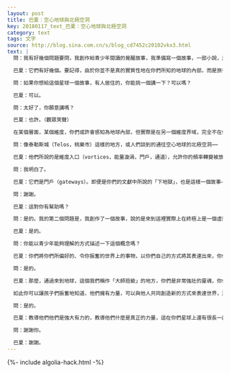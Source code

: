 ```yaml
---
layout: post
title: 巴夏：空心地球與北極空洞
key: 20180117_text_巴夏：空心地球與北極空洞
category: text
tags: 文字
source: http://blog.sina.com.cn/s/blog_cd7452c20102vkx3.html
text: |
  問：我有好幾個問題要問，我創作給青少年閱讀的覺醒故事，我準備寫一個故事，一部小說，是關於空心地球的，我聽你談到不同的振動，如果一個人處在那個頻率上，你能描述一下那樣一個世界是什麼樣嗎？

  巴夏：它們有好幾個。要記得，由於你並不是真的實質性地在你們所知的地球的內部，而是旅行轉變到了其他的維度，這可以看起來好像是進入了你們地球的內部。它們有好多個，取決於頻率。

  問：如果你想給這個星球一個故事，有人居住的，你能挑一個講一下？可以嗎？

  巴夏：可以。

  問：太好了，你願意講嗎？

  巴夏：也許。（觀眾笑聲）

  在某個層面，某個維度，你們或許會感知為地球內部，但實際是在另一個維度界域，完全不在你們所知的物質維度空間，存在著這樣的存有們。它們生活在一個由水晶構造組成的世界裡，它們是光之存有，存在於水晶內，在那個世界裡移動時，它們傳遞自己的能量從一個水晶到另一個水晶，在不同的水晶內分享著、聚集著、振動著、吟誦著、歌唱著。如果你聆聽它們，如果你感知它們，如果你存在於那個世界，作為一個人類，你會聽到持續不斷的鈴聲、琴聲、音聲，各種方式的振動組合，你會看見閃動的多彩亮光，在所有的水晶內來來去去，這個振動著的水晶群體的世界看起來像是有生命的，在某個方面它的確是活的。這是一個與你們地球的振動在某種程度上有連接的維度界域，但並不真的存在於地球的內部。

  問：像泰勒斯城（Telos，桃樂市）這樣的地方，或人們談到的通往空心地球的北極空洞⋯⋯

  巴夏：他們所說的是維度入口（vortices，能量漩渦，門戶，通道），允許你的頻率轉變被放大到足夠程度以進入那些維度。但它們並不真的是進入某個空心內部的物質孔洞。

  問：我明白了。

  巴夏：它們是門戶（gateways）。即便是你們的文獻中所說的「下地獄」，也是這樣一個故事——轉變振動頻率進入一個高度放大和反映負面信念系統的維度。

  問：謝謝。

  巴夏：這對你有幫助嗎？

  問：是的。我的第二個問題是，我創作了一個故事，說的是來到這裡實際上在終極上是一個虛擬實景（virtual reality，虛擬實境）遊戲⋯⋯

  巴夏：是的。

  問：你能以青少年能夠理解的方式描述一下這個概念嗎？

  巴夏：你們將你們所偏好的、令你振奮的世界上的事物，以你們自己的方式將其表達出來，你們通過將概念以你們感覺最振奮的方式表達出來，將其作為禮物與他人分享，從而將世界改造，將世界轉變。因為無論一個人想要給與什麼，必然有人想要接受它。因為沒有單面的硬幣。如果你有正面，必然有人想要背面。你明白嗎？

  問：是的。

  巴夏：那麼，通過來到地球，這個我們稱作「大師班級」的地方，你們是非常強壯的靈魂，你們所有人都非常強大，強壯到足以知道你們能夠將極度的黑暗轉變成光明，這就是為什麼你們選擇了來地球。這就是為什麼我們稱之為「大師班級」。你們絕不是幼稚園班。

  如此你可以讓孩子們振奮地知道，他們擁有力量，可以與他人共同創造新的方式來表達世界，通過發現令孩子們振奮的方式，將你們世界長久以來所教導的事物轉變成新的方式來將其表達，通過令孩子們振奮的方式。不是要求孩子們的熱情適應世界，而是讓世界適應他們的熱情。有道理嗎？

  問：是的。

  巴夏：教導他們他們是強大有力的，教導他們什麼是真正的力量，這在你們星球上還有很長一段路要走，因為毀滅毫無力量可言，創造才是力量。建造一座磚頭砌成的高塔，這才是創造，這才是力量。將塔摧毀，根本就毫無難度。根本就毫無力量。用這個比喻教導他們，毀滅並非力量，只是一個人相信自己無力的信念之表達。可以嗎？

  問：謝謝你。

  巴夏：謝謝。
---
```


{%- include algolia-hack.html -%}
